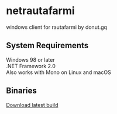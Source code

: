 # netrautafarmi
windows client for rautafarmi by donut.gq  

## System Requirements
Windows 98 or later  
.NET Framework 2.0  
Also works with Mono on Linux and macOS  

## Binaries
[Download latest build](https://nightly.link/kawaiizenbo/netrautafarmi/workflows/build/master/publish.zip)

